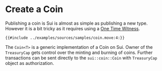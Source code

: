 # Create a Coin

Publishing a coin is Sui is almost as simple as publishing a new type. However it is a bit tricky as it requires using a [One Time Witness](/basics/one-time-witness.md).

```move
{{#include ../examples/sources/samples/coin.move:4:}}
```

The `Coin<T>` is a generic implementation of a Coin on Sui. Owner of the `TreasuryCap` gets control over the minting and burning of coins. Further transactions can be sent directly to the `sui::coin::Coin` with `TreasuryCap` object as authorization.
